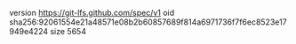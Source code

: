 version https://git-lfs.github.com/spec/v1
oid sha256:92061554e21a48571e08b2b60857689f814a6971736f7f6ec8523e17949e4224
size 5654

